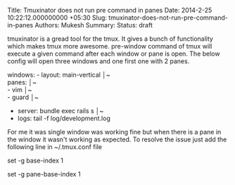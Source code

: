 Title: Tmuxinator does not run pre command in panes
Date: 2014-2-25 10:22:12.000000000 +05:30
Slug: tmuxinator-does-not-run-pre-command-in-panes
Authors: Mukesh
Summary: 
Status: draft





tmuxinator is a gread tool for the tmux. It gives a bunch of functionality which makes tmux more awesome. pre-window command of tmux will execute a given command after each window or pane is open. 
The below config will open three windows and one first one with 2 panes.
	
	
windows:
      - layout: main-vertical                                                     │~                                                                                                                
      panes:                                                                    │~                                                                                                                
        - vim                                                                   │~                                                                                                                
        - guard                                                                 │~                                                                                                                
  - server: bundle exec rails s                                                 │~                                                                                                                
  - logs: tail -f log/development.log



For me it was single window was working fine but when there is a pane in the window it wasn't working as expected. To resolve the issue just add the following line in ~/.tmux.conf file 

set -g base-index 1

set -g pane-base-index 1


